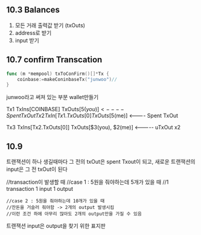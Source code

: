 ## 10.3 Balances

1. 모든 거래 출력값 받기 (txOuts)
2. address로 받기
3. input 받기


## 10.7 confirm Transcation
```go
func (m *mempool) txToConFirm()[]*Tx {
	coinbase:=makeConinbaseTx("junwoo")//
}
```

junwoo라고 써져 있는 부분 wallet만들기

Tx1
    TxIns[COINBASE]
    TxOuts[$5(you)] <---- Spent TxOut
Tx2
    TxIn[Tx1.TxOuts[0]
    TxOuts[$5(me)] <---- Spent TxOut

Tx3
    TxIns[Tx2.TxOuts[0]]
    TxOuts[$3(you), $2(me)] <----- uTxOut x2

## 10.9

트랜잭션이 하나 생길때마다 그 전의 txOut은 spent Txout이 되고,
새로운 트랜잭션의 input은 그 전 txOut이 된다

//transaction이 발생할 때
	//case 1 : 5원을 줘야하는데 5개가 있을 때
	//1 transaction 1 input 1 output

	//case 2 : 5원을 줘야하는데 10개가 있을 때
	//잔돈을 거슬러 줘야함 -> 2개의 output 발생시킴
	//이런 조건 하에 아무리 많아도 2개의 output만을 가질 수 있음

트랜잭션 input은 output을 찾기 위한 표지판